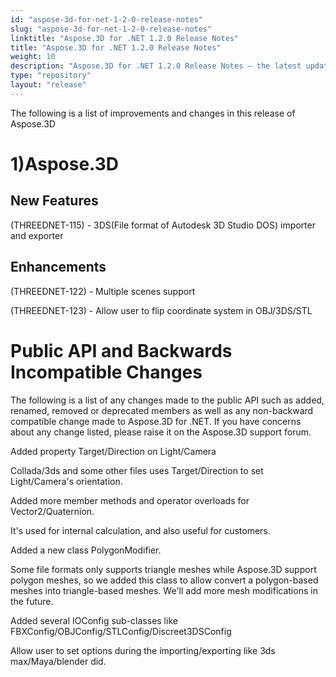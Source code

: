 ```yaml
---
id: "aspose-3d-for-net-1-2-0-release-notes"
slug: "aspose-3d-for-net-1-2-0-release-notes"
linktitle: "Aspose.3D for .NET 1.2.0 Release Notes"
title: "Aspose.3D for .NET 1.2.0 Release Notes"
weight: 10
description: "Aspose.3D for .NET 1.2.0 Release Notes – the latest updates and fixes."
type: "repository"
layout: "release"
---
```


The following is a list of improvements and changes in this release of Aspose.3D
# **1)Aspose.3D**
## **New Features**
(THREEDNET-115) - 3DS(File format of Autodesk 3D Studio DOS) importer and exporter
## **Enhancements**
(THREEDNET-122) - Multiple scenes support

(THREEDNET-123) - Allow user to flip coordinate system in OBJ/3DS/STL
# **Public API and Backwards Incompatible Changes**
The following is a list of any changes made to the public API such as added, renamed, removed or deprecated members as well as any non-backward compatible change made to Aspose.3D for .NET. If you have concerns about any change listed, please raise it on the Aspose.3D support forum.

Added property Target/Direction on Light/Camera

Collada/3ds and some other files uses Target/Direction to set Light/Camera's orientation.

Added more member methods and operator overloads for Vector2/Quaternion.

It's used for internal calculation, and also useful for customers.

Added a new class PolygonModifier.

Some file formats only supports triangle meshes while Aspose.3D support polygon meshes, so we added this class to allow convert a polygon-based meshes into triangle-based meshes.
We'll add more mesh modifications in the future.

Added several IOConfig sub-classes like FBXConfig/OBJConfig/STLConfig/Discreet3DSConfig

Allow user to set options during the importing/exporting like 3ds max/Maya/blender did.
